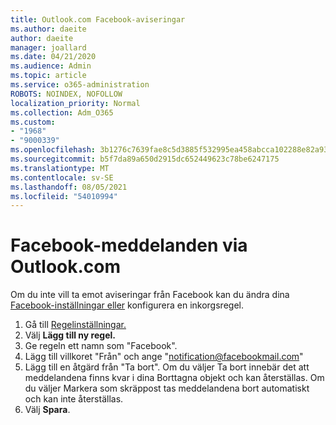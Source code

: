 ```yaml
---
title: Outlook.com Facebook-aviseringar
ms.author: daeite
author: daeite
manager: joallard
ms.date: 04/21/2020
ms.audience: Admin
ms.topic: article
ms.service: o365-administration
ROBOTS: NOINDEX, NOFOLLOW
localization_priority: Normal
ms.collection: Adm_O365
ms.custom:
- "1968"
- "9000339"
ms.openlocfilehash: 3b1276c7639fae8c5d3885f532995ea458abcca102288e82a9324a2f5d4bcfee
ms.sourcegitcommit: b5f7da89a650d2915dc652449623c78be6247175
ms.translationtype: MT
ms.contentlocale: sv-SE
ms.lasthandoff: 08/05/2021
ms.locfileid: "54010994"
---
```

# <a name="facebook-notifications-using-outlookcom"></a>Facebook-meddelanden via Outlook.com

Om du inte vill ta emot aviseringar från Facebook kan du ändra dina [Facebook-inställningar eller](https://aka.ms/facebook-notifications-settings) konfigurera en inkorgsregel.

1. Gå till [Regelinställningar.](https://outlook.live.com/mail/options/mail/rules/inboxRules)
1. Välj **Lägg till ny regel.**
1. Ge regeln ett namn som "Facebook".
1. Lägg till villkoret "Från" och ange "notification@facebookmail.com"
1. Lägg till en åtgärd från "Ta bort". Om du väljer Ta bort innebär det att meddelandena finns kvar i dina Borttagna objekt och kan återställas. Om du väljer Markera som skräppost tas meddelandena bort automatiskt och kan inte återställas.
1. Välj **Spara**.